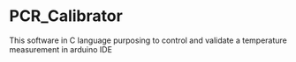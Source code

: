 # PCR_Calibrator
This software in C language purposing to control and validate a temperature measurement in arduino IDE
